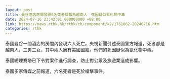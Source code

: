 ```yaml
---
layout: post
title: 曼谷酒店房間發現6名死者據報為越南人　死因疑似氰化物中毒
date: 2024-07-16 23:42:01.000000000 +08:00
link: https://news.rthk.hk/rthk/ch/component/k2/1761862-20240716.htm
categories: rthk
---
```


泰國曼谷一間酒店的房間內發現六人死亡。央視新聞引述泰國警方報道，死者都是越南人，三男三女，其中兩人擁有美國國籍。他們的死因疑似為氰化物中毒。

泰國總理賽塔已下令對案件進行調查，防止對公眾及旅遊業造成影響。

泰國多家傳媒之前報道，六名死者是死於槍擊事件。
